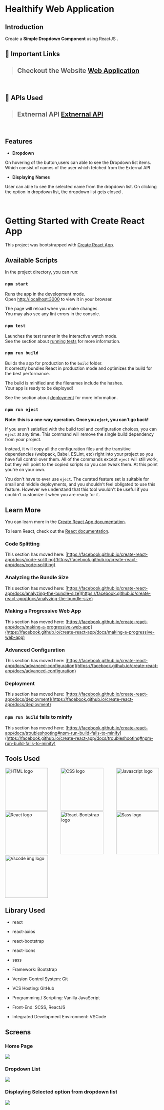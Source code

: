 # Healthify Web Application

## Introduction

Create a **Simple Dropdown Component** using ReactJS .



## 🔗 Important Links

> ## Checkout the Website [Web Application](https://dropdown-one.vercel.app/)

<br />

## 🔗 APIs Used

> ##  Extnernal API [Extnernal API](https://jsonplaceholder.typicode.com/users)


<br/>

## Features

- **Dropdown**
<p> On hovering of the button,users can able to see the Dropdown list items. Which consist of names of the user which fetched from the External API</p>

- **Displaying Names**
<p> User can able to see the selected name from the  dropdown list.
On clicking the option in dropdown list, the dropdown list  gets closed .</p>

<br/>





# Getting Started with Create React App

This project was bootstrapped with [Create React App](https://github.com/facebook/create-react-app).

## Available Scripts

In the project directory, you can run:

### `npm start`

Runs the app in the development mode.\
Open [http://localhost:3000](http://localhost:3000) to view it in your browser.

The page will reload when you make changes.\
You may also see any lint errors in the console.

### `npm test`

Launches the test runner in the interactive watch mode.\
See the section about [running tests](https://facebook.github.io/create-react-app/docs/running-tests) for more information.

### `npm run build`

Builds the app for production to the `build` folder.\
It correctly bundles React in production mode and optimizes the build for the best performance.

The build is minified and the filenames include the hashes.\
Your app is ready to be deployed!

See the section about [deployment](https://facebook.github.io/create-react-app/docs/deployment) for more information.

### `npm run eject`

**Note: this is a one-way operation. Once you `eject`, you can't go back!**

If you aren't satisfied with the build tool and configuration choices, you can `eject` at any time. This command will remove the single build dependency from your project.

Instead, it will copy all the configuration files and the transitive dependencies (webpack, Babel, ESLint, etc) right into your project so you have full control over them. All of the commands except `eject` will still work, but they will point to the copied scripts so you can tweak them. At this point you're on your own.

You don't have to ever use `eject`. The curated feature set is suitable for small and middle deployments, and you shouldn't feel obligated to use this feature. However we understand that this tool wouldn't be useful if you couldn't customize it when you are ready for it.

## Learn More

You can learn more in the [Create React App documentation](https://facebook.github.io/create-react-app/docs/getting-started).

To learn React, check out the [React documentation](https://reactjs.org/).

### Code Splitting

This section has moved here: [https://facebook.github.io/create-react-app/docs/code-splitting](https://facebook.github.io/create-react-app/docs/code-splitting)

### Analyzing the Bundle Size

This section has moved here: [https://facebook.github.io/create-react-app/docs/analyzing-the-bundle-size](https://facebook.github.io/create-react-app/docs/analyzing-the-bundle-size)

### Making a Progressive Web App

This section has moved here: [https://facebook.github.io/create-react-app/docs/making-a-progressive-web-app](https://facebook.github.io/create-react-app/docs/making-a-progressive-web-app)

### Advanced Configuration

This section has moved here: [https://facebook.github.io/create-react-app/docs/advanced-configuration](https://facebook.github.io/create-react-app/docs/advanced-configuration)

### Deployment

This section has moved here: [https://facebook.github.io/create-react-app/docs/deployment](https://facebook.github.io/create-react-app/docs/deployment)

### `npm run build` fails to minify

This section has moved here: [https://facebook.github.io/create-react-app/docs/troubleshooting#npm-run-build-fails-to-minify](https://facebook.github.io/create-react-app/docs/troubleshooting#npm-run-build-fails-to-minify)



## Tools Used

 <p align="justify">
<img height="140" width="140" src="https://www.w3.org/html/logo/downloads/HTML5_Logo_512.png" alt="HTML logo">
<img height="140" width="140" src="https://upload.wikimedia.org/wikipedia/commons/thumb/d/d5/CSS3_logo_and_wordmark.svg/1200px-CSS3_logo_and_wordmark.svg.png" alt="CSS logo">
<img height="140" width="140" src="https://www.freepnglogos.com/uploads/javascript-png/javascript-logo-transparent-logo-javascript-images-3.png" alt="Javascript logo">
<img height="140" width="140" src="https://cdn.iconscout.com/icon/free/png-256/free-react-1-282599.png?f=webp" alt="React logo">
<img height="140" width="140" src="https://avatars.githubusercontent.com/u/6853419?s=200&v=4" alt="React-Bootstrap logo">
<img height="140" width="140" src="https://upload.wikimedia.org/wikipedia/commons/thumb/9/96/Sass_Logo_Color.svg/1024px-Sass_Logo_Color.svg.png" alt="Sass logo">
<img height="140" width="140" src="https://www.pngitem.com/pimgs/m/13-131098_visual-studio-code-logo-hd-png-download.png" alt="Vscode img logo">

</p>

## Library Used
- react
- react-axios
- react-bootstrap
- react-icons
- sass

- Framework: Bootstrap
- Version Control System: Git
- VCS Hosting: GitHub
- Programming / Scripting: Vanilla JavaScript
- Front-End: SCSS, ReactJS
- Integrated Development Environment: VSCode


## Screens

<p align="justify">


### Home Page
<img src="/ScreenShorts/Home.png">

### Dropdown List
<img src="/ScreenShorts/dropdown_list.png">

### Displaying Selected option from dropdown list
<img src="/ScreenShorts/Displaying_result.png">



</p>
